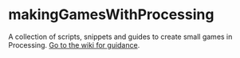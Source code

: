 # makingGamesWithProcessing
A collection of scripts, snippets and guides to create small games in Processing.
[Go to the wiki for guidance](https://github.com/ixd-izmir/makingGamesWithProcessing/wiki).
